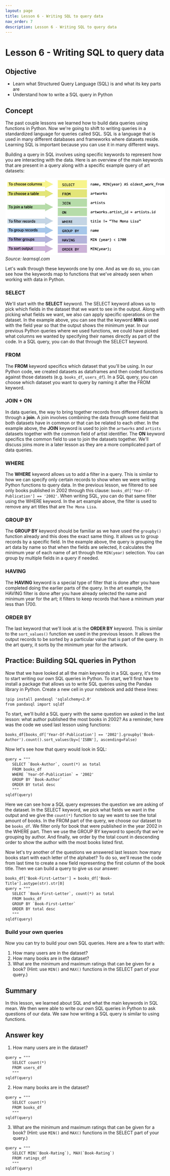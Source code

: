 ```yaml
---
layout: page
title: Lesson 6 - Writing SQL to query data
nav_order: 7
description: Lesson 6 - Writing SQL to query data
---
```

# Lesson 6 - Writing SQL to query data

## Objective

- Learn what Structured Query Language (SQL) is and what its key parts are
- Understand how to write a SQL query in Python

## Concept

The past couple lessons we learned how to build data queries using functions in Python.  Now we're going to shift to writing queries in a standardized language for queries called SQL.  SQL is a language that is used in many different databases and frameworks where datasets reside.  Learning SQL is important because you can use it in many different ways.

Building a query in SQL involves using specific keywords to represent how you are interacting with the data.  Here is an overview of the main keywords that are present in a query along with a specific example query of art datasets:

![image](images/06-sql_query_overview.jpg)
*Source: learnsql.com*

Let's walk through these keywords one by one.  And as we do so, you can see how the keywords map to functions that we've already seen when working with data in Python.

### SELECT

We'll start with the **SELECT** keyword.  The SELECT keyword allows us to pick which fields in the dataset that we want to see in the output.  Along with picking what fields we want, we also can apply specific operations on the dataset.  In the example above, you can see that the keyword **MIN** is used with the field year so that the output shows the minimum year.  In our previous Python queries where we used functions, we could have picked what columns we wanted by specifying their names directly as part of the code.  In a SQL query, you can do that through the SELECT keyword.
 
### FROM

The **FROM** keyword specifics which dataset that you'll be using.  In our Python code, we created datasets as dataframes and then coded functions against those datasets (e.g. `books_df`, `users_df`).  In a SQL query, you can choose which dataset you want to query by naming it after the FROM keyword.  

### JOIN + ON

In data queries, the way to bring together records from different datasets is through a **join**.  A join involves combining the data through some field that both datasets have in common or that can be related to each other.  In the example above, the **JOIN** keyword is used to join the `artworks` and `artists` datasets together with the common field of artist identifier.  The **ON** keyword specifics the common field to use to join the datasets together.  We'll discuss joins more in a later lesson as they are a more complicated part of data queries.

### WHERE

The **WHERE** keyword allows us to add a filter in a query.  This is similar to how we can specify only certain records to show when we were writing Python functions to query data.  In the previous lesson, we filtered to see only books published in 2002 through this clause: `books_df['Year-Of-Publication'] == '2002'`.  When writing SQL, you can do that same filter using the WHERE keyword.  In the art example above, the filter is used to remove any art titles that are `The Mona Lisa`.

### GROUP BY

The **GROUP BY** keyword should be familiar as we have used the `groupby()` function already and this does the exact same thing.  It allows us to group records by a specific field.  In the example above, the query is grouping the art data by name so that when the fields are selected, it calculates the minimum year of each name of art through the `MIN(year)` selection.  You can group by multiple fields in a query if needed.

### HAVING

The **HAVING** keyword is a special type of filter that is done after you have completed doing the earlier parts of the query.  In the art example, the HAVING filter is done after you have already selected the name and minimum year for the art; it filters to keep records that have a minimum year less than 1700.  

### ORDER BY

The last keyword that we'll look at is the **ORDER BY** keyword.  This is similar to the `sort_values()` function we used in the previous lesson.  It allows the output records to be sorted by a particular value that is part of the query.  In the art query, it sorts by the minimum year for the artwork.

## Practice: Building SQL queries in Python

Now that we have looked at all the main keywords in a SQL query, it's time to start writing our own SQL queries in Python.  To start, we'll first have to install a package that allows us to write SQL queries using the Pandas library in Python.  Create a new cell in your notebook and add these lines:

```
!pip install pandasql 'sqlalchemy<2.0'
from pandasql import sqldf
```

To start, we'll build a SQL query with the same question we asked in the last lesson: what author published the most books in 2002?  As a reminder, here was the code we used last lesson using functions:
```
books_df[books_df['Year-Of-Publication'] == '2002'].groupby('Book-Author').count().sort_values(by=['ISBN'], ascending=False)
```

Now let's see how that query would look in SQL:
```
query = """
   SELECT `Book-Author`, count(*) as total
   FROM books_df
   WHERE `Year-Of-Publication` = '2002'
   GROUP BY `Book-Author`
   ORDER BY total desc
   """
sqldf(query)
```

Here we can see how a SQL query expresses the question we are asking of the dataset.  In the SELECT keyword, we pick what fields we want in the output and we give the `count(*)` function to say we want to see the total amount of books.  In the FROM part of the query, we choose our dataset to be `books_df`.  We filter only for book that were published in the year 2002 in the WHERE part.  Then we use the GROUP BY keyword to specify that we're grouping by author.  And finally, we order by the total count in descending order to show the author with the most books listed first.

Now let's try another of the questions we answered last lesson: how many books start with each letter of the alphabet?  To do so, we'll reuse the code from last time to create a new field representing the first column of the book title.  Then we can build a query to give us our answer:
```
books_df['Book-First-Letter'] = books_df['Book-Title'].astype(str).str[0]
query = """
   SELECT `Book-First-Letter`, count(*) as total
   FROM books_df
   GROUP BY `Book-First-Letter`
   ORDER BY total desc
   """
sqldf(query)
```

### Build your own queries

Now you can try to build your own SQL queries.  Here are a few to start with:
1. How many users are in the dataset?
2. How many books are in the dataset?
3. What are the minimum and maximum ratings that can be given for a book?  (Hint: use `MIN()` and `MAX()` functions in the SELECT part of your query.)

## Summary
In this lesson, we learned about SQL and what the main keywords in SQL mean.  We then were able to write our own SQL queries in Python to ask questions of our data.  We saw how writing a SQL query is similar to using functions.

## Answer key
1. How many users are in the dataset?
```
query = """
   SELECT count(*)
   FROM users_df
   """
sqldf(query)
```
2. How many books are in the dataset?
```
query = """
   SELECT count(*)
   FROM books_df
   """
sqldf(query)
```
3. What are the minimum and maximum ratings that can be given for a book?  (Hint: use `MIN()` and `MAX()` functions in the SELECT part of your query.)
```
query = """
   SELECT MIN(`Book-Rating`), MAX(`Book-Rating`)
   FROM ratings_df
   """
sqldf(query)
```


